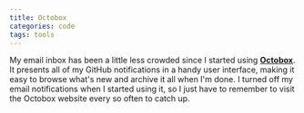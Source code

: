 ```yaml
---
title: Octobox
categories: code
tags: tools
---
```


My email inbox has been a little less crowded since I started using [**Octobox**](https://octobox.io/). It presents all of my GitHub notifications in a handy user interface, making it easy to browse what's new and archive it all when I'm done. I turned off my email notifications when I started using it, so I just have to remember to visit the Octobox website every so often to catch up.

